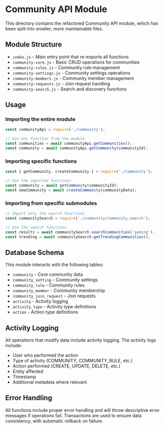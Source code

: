 # Community API Module

This directory contains the refactored Community API module, which has been split into smaller, more maintainable files.

## Module Structure

- `index.js` - Main entry point that re-exports all functions
- `community-core.js` - Basic CRUD operations for communities
- `community-rules.js` - Community rule management
- `community-settings.js` - Community settings operations
- `community-members.js` - Community member management
- `community-requests.js` - Join request handling
- `community-search.js` - Search and discovery functions

## Usage

### Importing the entire module

```javascript
const communityApi = require('./community');

// Use any function from the module
const communities = await communityApi.getCommunities();
const community = await communityApi.getCommunity(communityId);
```

### Importing specific functions

```javascript
const { getCommunity, createCommunity } = require('./community');

// Use the imported functions
const community = await getCommunity(communityId);
const newCommunity = await createCommunity(communityData);
```

### Importing from specific submodules

```javascript
// Import only the search functions
const communitySearch = require('./community/community-search');

// Use the search functions
const results = await communitySearch.searchCommunities('gaming');
const trending = await communitySearch.getTrendingCommunities();
```

## Database Schema

This module interacts with the following tables:

- `community` - Core community data
- `community_setting` - Community settings
- `community_rule` - Community rules
- `community_member` - Community membership
- `community_join_request` - Join requests
- `activity` - Activity logging
- `activity_type` - Activity type definitions
- `action` - Action type definitions

## Activity Logging

All operations that modify data include activity logging. The activity logs include:

- User who performed the action
- Type of activity (COMMUNITY, COMMUNITY_RULE, etc.)
- Action performed (CREATE, UPDATE, DELETE, etc.)
- Entity affected
- Timestamp
- Additional metadata where relevant

## Error Handling

All functions include proper error handling and will throw descriptive error messages if operations fail. Transactions are used to ensure data consistency, with automatic rollback on failure.
